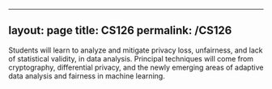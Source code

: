 ---
layout: page
title: CS126
permalink: /CS126
--
Students will learn to analyze and mitigate privacy loss, unfairness, and lack of statistical validity, in data analysis. Principal techniques will come from cryptography, differential privacy, and the newly emerging areas of adaptive data analysis and fairness in machine learning.
